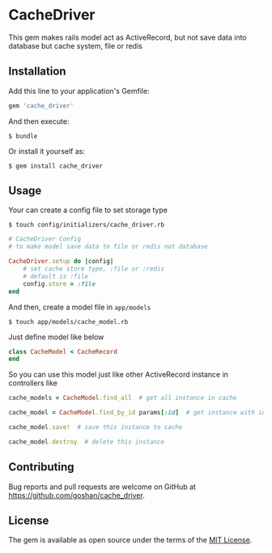 # CacheDriver

This gem makes rails model act as ActiveRecord, but not save data into database but cache system, file or redis

## Installation

Add this line to your application's Gemfile:

```ruby
gem 'cache_driver'
```

And then execute:

    $ bundle

Or install it yourself as:

    $ gem install cache_driver

## Usage

Your can create a config file to set storage type  

    $ touch config/initializers/cache_driver.rb

```ruby
# CacheDriver Config
# to make model save data to file or redis not database

CacheDriver.setup do |config|
	# set cache store type, :file or :redis
	# default is :file
	config.store = :file
end
```

And then, create a model file in `app/models`  

    $ touch app/models/cache_model.rb

Just define model like below  

```ruby
class CacheModel < CacheRecord
end
```

So you can use this model just like other ActiveRecord instance in controllers like

```ruby
cache_models = CacheModel.find_all  # get all instance in cache  

cache_model = CacheModel.find_by_id params[:id]  # get instance with id

cache_model.save!  # save this instance to cache

cache_model.destroy  # delete this instance
```

## Contributing

Bug reports and pull requests are welcome on GitHub at https://github.com/goshan/cache_driver.  


## License

The gem is available as open source under the terms of the [MIT License](http://opensource.org/licenses/MIT).

